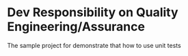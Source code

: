 # Dev Responsibility on Quality Engineering/Assurance
The sample project for demonstrate that how to use unit tests
